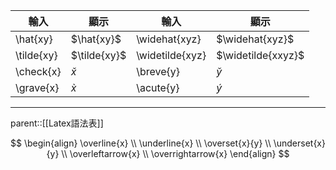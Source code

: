 | 輸入         | 顯示           | 輸入              | 顯示                 |
| ---------- | ------------ | --------------- | ------------------ |
| \hat{xy}   | $\hat{xy}$   | \widehat{xyz}   | $\widehat{xyz}$    |
| \tilde{xy} | $\tilde{xy}$ | \widetilde{xyz} | $\widetilde{xxyz}$ |
| \check{x}  | $\check{x}$  | \breve{y}       | $\breve{y}$        |
| \grave{x}  | $\grave{x}$  | \acute{y}       | $\acute{y}$        |
- - -
parent::[[Latex語法表]]


$$
\begin{align}
\overline{x}
\\
\underline{x}
\\
\overset{x}{y}
\\
\underset{x}{y}
\\
\overleftarrow{x}
\\
\overrightarrow{x}
\end{align}
$$